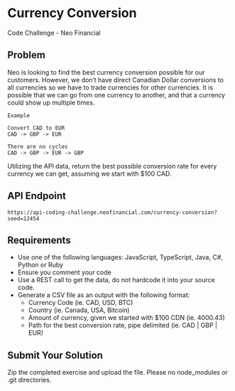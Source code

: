# Currency Conversion
Code Challenge - Neo Financial

## Problem
Neo is looking to find the best currency conversion possible for our customers.
However, we don’t have direct Canadian Dollar conversions to all currencies so
we have to trade currencies for other currencies. It is possible that we can go
from one currency to another, and that a currency could show up multiple times.

```
Example

Convert CAD to EUR
CAD -> GBP -> EUR

There are no cycles
CAD -> GBP -> EUR -> GBP
```

Utilizing the API data, return the best possible conversion rate for every
currency we can get, assuming we start with $100 CAD.

## API Endpoint
```
https://api-coding-challenge.neofinancial.com/currency-conversion?seed=12454
```

## Requirements
* Use one of the following languages: JavaScript, TypeScript, Java, C#, Python or Ruby
* Ensure you comment your code
* Use a REST call to get the data, do not hardcode it into your source code.
* Generate a CSV file as an output with the following format:
  * Currency Code (ie. CAD, USD, BTC)
  * Country (ie. Canada, USA, Bitcoin)
  * Amount of currency, given we started with $100 CDN (ie. 4000.43)
  * Path for the best conversion rate, pipe delimited (ie. CAD | GBP | EUR)

## Submit Your Solution
Zip the completed exercise and upload the file.
Please no node_modules or .git directories.
